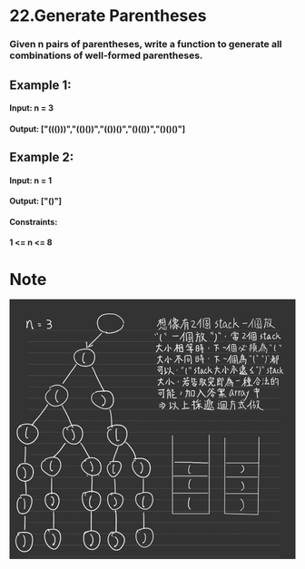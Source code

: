 # 22.Generate Parentheses
### Given n pairs of parentheses, write a function to generate all combinations of well-formed parentheses.

 

## Example 1:  

#### Input: n = 3  
#### Output: ["((()))","(()())","(())()","()(())","()()()"]  
## Example 2:  

#### Input: n = 1  
#### Output: ["()"]  
 

#### Constraints:  

#### 1 <= n <= 8

# Note
![image](https://github.com/YYS13/LeetCode_practice/blob/master/22.%20Generate%20Parentheses/S__4980755.jpg?raw=true)